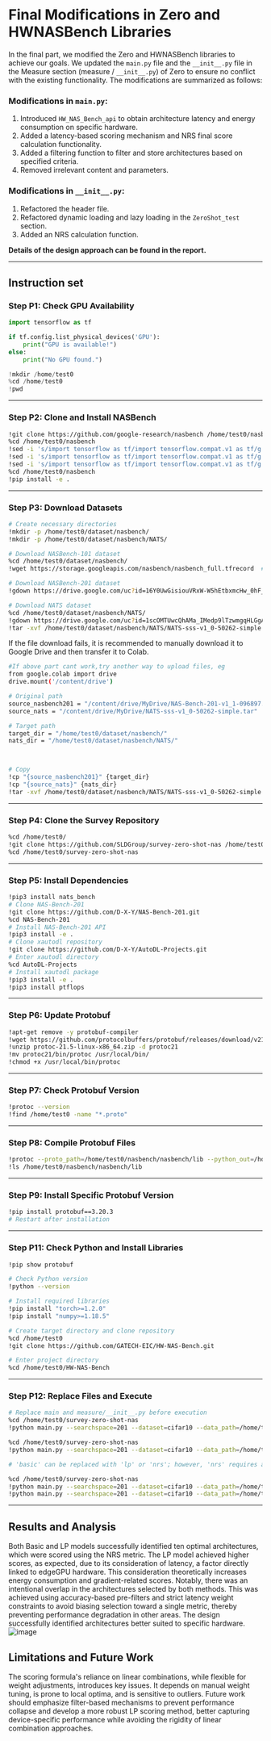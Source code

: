 # Final Modifications in Zero and HWNASBench Libraries

In the final part, we modified the Zero and HWNASBench libraries to achieve our goals. We updated the `main.py` file and the `__init__.py` file in the Measure section (measure / `__init__.py`) of Zero to ensure no conflict with the existing functionality. The modifications are summarized as follows:

### Modifications in `main.py`:
1. Introduced `HW_NAS_Bench_api` to obtain architecture latency and energy consumption on specific hardware.
2. Added a latency-based scoring mechanism and NRS final score calculation functionality.
3. Added a filtering function to filter and store architectures based on specified criteria.
4. Removed irrelevant content and parameters.

### Modifications in `__init__.py`:
1. Refactored the header file.
2. Refactored dynamic loading and lazy loading in the `ZeroShot_test` section.
3. Added an NRS calculation function.


**Details of the design approach can be found in the report.**

---
## Instruction set

### **Step P1: Check GPU Availability**

```python
import tensorflow as tf

if tf.config.list_physical_devices('GPU'):
    print("GPU is available!")
else:
    print("No GPU found.")

!mkdir /home/test0
%cd /home/test0
!pwd
```

---

### **Step P2: Clone and Install NASBench**

```bash
!git clone https://github.com/google-research/nasbench /home/test0/nasbench
%cd /home/test0/nasbench
!sed -i 's/import tensorflow as tf/import tensorflow.compat.v1 as tf/g' nasbench/api.py
!sed -i 's/import tensorflow as tf/import tensorflow.compat.v1 as tf/g' nasbench/lib/evaluate.py
!sed -i 's/import tensorflow as tf/import tensorflow.compat.v1 as tf/g' nasbench/lib/training_time.py
%cd /home/test0/nasbench
!pip install -e .
```

---

### **Step P3: Download Datasets**

```bash
# Create necessary directories
!mkdir -p /home/test0/dataset/nasbench/
!mkdir -p /home/test0/dataset/nasbench/NATS/

# Download NASBench-101 dataset
%cd /home/test0/dataset/nasbench/
!wget https://storage.googleapis.com/nasbench/nasbench_full.tfrecord  # NASBench-101

# Download NASBench-201 dataset
!gdown https://drive.google.com/uc?id=16Y0UwGisiouVRxW-W5hEtbxmcHw_0hF_  # NASBench-201

# Download NATS dataset
%cd /home/test0/dataset/nasbench/NATS/
!gdown https://drive.google.com/uc?id=1scOMTUwcQhAMa_IMedp9lTzwmgqHLGgA
!tar -xvf /home/test0/dataset/nasbench/NATS/NATS-sss-v1_0-50262-simple.tar -C /home/test0/dataset/nasbench/NATS/
```

If the file download fails, it is recommended to manually download it to Google Drive and then transfer it to Colab.
```bash
#If above part cant work,try another way to upload files, eg
from google.colab import drive
drive.mount('/content/drive')

# Original path
source_nasbench201 = "/content/drive/MyDrive/NAS-Bench-201-v1_1-096897.pth"
source_nats = "/content/drive/MyDrive/NATS-sss-v1_0-50262-simple.tar"

# Target path
target_dir = "/home/test0/dataset/nasbench/"
nats_dir = "/home/test0/dataset/nasbench/NATS/"



# Copy
!cp "{source_nasbench201}" {target_dir}
!cp "{source_nats}" {nats_dir}
!tar -xvf /home/test0/dataset/nasbench/NATS/NATS-sss-v1_0-50262-simple.tar -C /home/test0/dataset/nasbench/NATS/
```
---

### **Step P4: Clone the Survey Repository**

```bash
%cd /home/test0/
!git clone https://github.com/SLDGroup/survey-zero-shot-nas /home/test0/survey-zero-shot-nas
%cd /home/test0/survey-zero-shot-nas
```

---

### **Step P5: Install Dependencies**

```bash
!pip3 install nats_bench
# Clone NAS-Bench-201
!git clone https://github.com/D-X-Y/NAS-Bench-201.git
%cd NAS-Bench-201
# Install NAS-Bench-201 API
!pip3 install -e .
# Clone xautodl repository
!git clone https://github.com/D-X-Y/AutoDL-Projects.git
# Enter xautodl directory
%cd AutoDL-Projects
# Install xautodl package
!pip3 install -e .
!pip3 install ptflops
```

---

### **Step P6: Update Protobuf**

```bash
!apt-get remove -y protobuf-compiler
!wget https://github.com/protocolbuffers/protobuf/releases/download/v21.5/protoc-21.5-linux-x86_64.zip
!unzip protoc-21.5-linux-x86_64.zip -d protoc21
!mv protoc21/bin/protoc /usr/local/bin/
!chmod +x /usr/local/bin/protoc
```

---

### **Step P7: Check Protobuf Version**

```bash
!protoc --version
!find /home/test0 -name "*.proto"
```

---

### **Step P8: Compile Protobuf Files**

```bash
!protoc --proto_path=/home/test0/nasbench/nasbench/lib --python_out=/home/test0/nasbench/nasbench/lib /home/test0/nasbench/nasbench/lib/model_metrics.proto
!ls /home/test0/nasbench/nasbench/lib
```

---

### **Step P9: Install Specific Protobuf Version**

```bash
!pip install protobuf==3.20.3
# Restart after installation
```

---

### **Step P11: Check Python and Install Libraries**

```bash
!pip show protobuf

# Check Python version
!python --version

# Install required libraries
!pip install "torch>=1.2.0"
!pip install "numpy>=1.18.5"

# Create target directory and clone repository
%cd /home/test0
!git clone https://github.com/GATECH-EIC/HW-NAS-Bench.git

# Enter project directory
%cd /home/test0/HW-NAS-Bench
```

---

### **Step P12: Replace Files and Execute**

```bash
# Replace main and measure/__init__.py before execution
%cd /home/test0/survey-zero-shot-nas
!python main.py --searchspace=201 --dataset=cifar10 --data_path=/home/test0/dataset/ --metric=basic

%cd /home/test0/survey-zero-shot-nas
!python main.py --searchspace=201 --dataset=cifar10 --data_path=/home/test0/dataset/ --metric=lp

# 'basic' can be replaced with 'lp' or 'nrs'; however, 'nrs' requires an input file, usually 'basicGroup.txt' or 'lpGroup.txt'.

%cd /home/test0/survey-zero-shot-nas
!python main.py --searchspace=201 --dataset=cifar10 --data_path=/home/test0/dataset/ --metric=nrs --testName basicGroup.txt
!python main.py --searchspace=201 --dataset=cifar10 --data_path=/home/test0/dataset/ --metric=nrs --testName lpGroup.txt
```

---
## Results and Analysis
Both Basic and LP models successfully identified ten optimal architectures, which were scored using the NRS metric. The LP model achieved higher scores, as expected, due to its consideration of latency, a factor directly linked to edgeGPU hardware. This consideration theoretically increases energy consumption and gradient-related scores. Notably, there was an intentional overlap in the architectures selected by both methods. This was achieved using accuracy-based pre-filters and strict latency weight constraints to avoid biasing selection toward a single metric, thereby preventing performance degradation in other areas. The design successfully identified architectures better suited to specific hardware.
![image](https://github.com/user-attachments/assets/041b8475-dfd3-4557-9c26-8e375dae1f6e)


## Limitations and Future Work
The scoring formula's reliance on linear combinations, while flexible for weight adjustments, introduces key issues. It depends on manual weight tuning, is prone to local optima, and is sensitive to outliers. Future work should emphasize filter-based mechanisms to prevent performance collapse and develop a more robust LP scoring method, better capturing device-specific performance while avoiding the rigidity of linear combination approaches.
